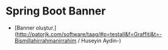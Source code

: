 # Spring Boot Banner

* [Banner oluştur.](http://patorjk.com/software/taag/#p=testall&f=Graffiti&t=-Bismillahirrahmanirrahim / Huseyin Aydin-)
